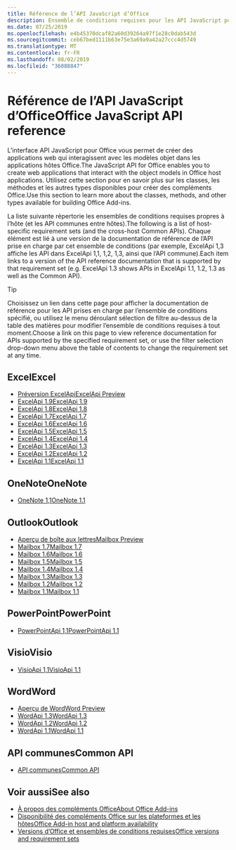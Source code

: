 ```yaml
---
title: Référence de l’API JavaScript d’Office
description: Ensemble de conditions requises pour les API JavaScript pour Office par hôte
ms.date: 07/25/2019
ms.openlocfilehash: e4b45370dcaf82a60d39264a97f1e28c0dab543d
ms.sourcegitcommit: ceb67bed1111b63e75e3a69a9a42a27ccc4d5749
ms.translationtype: MT
ms.contentlocale: fr-FR
ms.lasthandoff: 08/02/2019
ms.locfileid: "36088847"
---
```

# <a name="office-javascript-api-reference"></a><span data-ttu-id="7b7b9-103">Référence de l’API JavaScript d’Office</span><span class="sxs-lookup"><span data-stu-id="7b7b9-103">Office JavaScript API reference</span></span>

<span data-ttu-id="7b7b9-104">L’interface API JavaScript pour Office vous permet de créer des applications web qui interagissent avec les modèles objet dans les applications hôtes Office.</span><span class="sxs-lookup"><span data-stu-id="7b7b9-104">The JavaScript API for Office enables you to create web applications that interact with the object models in Office host applications.</span></span> <span data-ttu-id="7b7b9-105">Utilisez cette section pour en savoir plus sur les classes, les méthodes et les autres types disponibles pour créer des compléments Office.</span><span class="sxs-lookup"><span data-stu-id="7b7b9-105">Use this section to learn more about the classes, methods, and other types available for building Office Add-ins.</span></span>

<span data-ttu-id="7b7b9-106">La liste suivante répertorie les ensembles de conditions requises propres à l’hôte (et les API communes entre hôtes).</span><span class="sxs-lookup"><span data-stu-id="7b7b9-106">The following is a list of host-specific requirement sets (and the cross-host Common APIs).</span></span> <span data-ttu-id="7b7b9-107">Chaque élément est lié à une version de la documentation de référence de l’API prise en charge par cet ensemble de conditions (par exemple, ExcelApi 1,3 affiche les API dans ExcelApi 1,1, 1,2, 1,3, ainsi que l’API commune).</span><span class="sxs-lookup"><span data-stu-id="7b7b9-107">Each item links to a version of the API reference documentation that is supported by that requirement set (e.g. ExcelApi 1.3 shows APIs in ExcelApi 1.1, 1.2, 1.3 as well as the Common API).</span></span>

> [!TIP]
> <span data-ttu-id="7b7b9-108">Choisissez un lien dans cette page pour afficher la documentation de référence pour les API prises en charge par l’ensemble de conditions spécifié, ou utilisez le menu déroulant sélection de filtre au-dessus de la table des matières pour modifier l’ensemble de conditions requises à tout moment.</span><span class="sxs-lookup"><span data-stu-id="7b7b9-108">Choose a link on this page to view reference documentation for APIs supported by the specified requirement set, or use the filter selection drop-down menu above the table of contents to change the requirement set at any time.</span></span>

## <a name="excel"></a><span data-ttu-id="7b7b9-109">Excel</span><span class="sxs-lookup"><span data-stu-id="7b7b9-109">Excel</span></span>

- [<span data-ttu-id="7b7b9-110">Préversion ExcelApi</span><span class="sxs-lookup"><span data-stu-id="7b7b9-110">ExcelApi Preview</span></span>](/javascript/api/excel?view=excel-js-preview)
- [<span data-ttu-id="7b7b9-111">ExcelApi 1.9</span><span class="sxs-lookup"><span data-stu-id="7b7b9-111">ExcelApi 1.9</span></span>](/javascript/api/excel?view=excel-js-1.9)
- [<span data-ttu-id="7b7b9-112">ExcelApi 1.8</span><span class="sxs-lookup"><span data-stu-id="7b7b9-112">ExcelApi 1.8</span></span>](/javascript/api/excel?view=excel-js-1.8)
- [<span data-ttu-id="7b7b9-113">ExcelApi 1.7</span><span class="sxs-lookup"><span data-stu-id="7b7b9-113">ExcelApi 1.7</span></span>](/javascript/api/excel?view=excel-js-1.7)
- [<span data-ttu-id="7b7b9-114">ExcelApi 1.6</span><span class="sxs-lookup"><span data-stu-id="7b7b9-114">ExcelApi 1.6</span></span>](/javascript/api/excel?view=excel-js-1.6)
- [<span data-ttu-id="7b7b9-115">ExcelApi 1.5</span><span class="sxs-lookup"><span data-stu-id="7b7b9-115">ExcelApi 1.5</span></span>](/javascript/api/excel?view=excel-js-1.5)
- [<span data-ttu-id="7b7b9-116">ExcelApi 1.4</span><span class="sxs-lookup"><span data-stu-id="7b7b9-116">ExcelApi 1.4</span></span>](/javascript/api/excel?view=excel-js-1.4)
- [<span data-ttu-id="7b7b9-117">ExcelApi 1.3</span><span class="sxs-lookup"><span data-stu-id="7b7b9-117">ExcelApi 1.3</span></span>](/javascript/api/excel?view=excel-js-1.3)
- [<span data-ttu-id="7b7b9-118">ExcelApi 1.2</span><span class="sxs-lookup"><span data-stu-id="7b7b9-118">ExcelApi 1.2</span></span>](/javascript/api/excel?view=excel-js-1.2)
- [<span data-ttu-id="7b7b9-119">ExcelApi 1.1</span><span class="sxs-lookup"><span data-stu-id="7b7b9-119">ExcelApi 1.1</span></span>](/javascript/api/excel?view=excel-js-1.1)

## <a name="onenote"></a><span data-ttu-id="7b7b9-120">OneNote</span><span class="sxs-lookup"><span data-stu-id="7b7b9-120">OneNote</span></span>

- [<span data-ttu-id="7b7b9-121">OneNote 1,1</span><span class="sxs-lookup"><span data-stu-id="7b7b9-121">OneNote 1.1</span></span>](/javascript/api/onenote?view=onenote-js-1.1)

## <a name="outlook"></a><span data-ttu-id="7b7b9-122">Outlook</span><span class="sxs-lookup"><span data-stu-id="7b7b9-122">Outlook</span></span>

- [<span data-ttu-id="7b7b9-123">Aperçu de boîte aux lettres</span><span class="sxs-lookup"><span data-stu-id="7b7b9-123">Mailbox Preview</span></span>](/javascript/api/outlook?view=outlook-js-preview)
- [<span data-ttu-id="7b7b9-124">Mailbox 1.7</span><span class="sxs-lookup"><span data-stu-id="7b7b9-124">Mailbox 1.7</span></span>](/javascript/api/outlook?view=outlook-js-1.7)
- [<span data-ttu-id="7b7b9-125">Mailbox 1.6</span><span class="sxs-lookup"><span data-stu-id="7b7b9-125">Mailbox 1.6</span></span>](/javascript/api/outlook?view=outlook-js-1.6)
- [<span data-ttu-id="7b7b9-126">Mailbox 1.5</span><span class="sxs-lookup"><span data-stu-id="7b7b9-126">Mailbox 1.5</span></span>](/javascript/api/outlook?view=outlook-js-1.5)
- [<span data-ttu-id="7b7b9-127">Mailbox 1.4</span><span class="sxs-lookup"><span data-stu-id="7b7b9-127">Mailbox 1.4</span></span>](/javascript/api/outlook?view=outlook-js-1.4)
- [<span data-ttu-id="7b7b9-128">Mailbox 1.3</span><span class="sxs-lookup"><span data-stu-id="7b7b9-128">Mailbox 1.3</span></span>](/javascript/api/outlook?view=outlook-js-1.3)
- [<span data-ttu-id="7b7b9-129">Mailbox 1.2</span><span class="sxs-lookup"><span data-stu-id="7b7b9-129">Mailbox 1.2</span></span>](/javascript/api/outlook?view=outlook-js-1.2)
- [<span data-ttu-id="7b7b9-130">Mailbox 1.1</span><span class="sxs-lookup"><span data-stu-id="7b7b9-130">Mailbox 1.1</span></span>](/javascript/api/outlook?view=outlook-js-1.1)

## <a name="powerpoint"></a><span data-ttu-id="7b7b9-131">PowerPoint</span><span class="sxs-lookup"><span data-stu-id="7b7b9-131">PowerPoint</span></span>

- [<span data-ttu-id="7b7b9-132">PowerPointApi 1,1</span><span class="sxs-lookup"><span data-stu-id="7b7b9-132">PowerPointApi 1.1</span></span>](/javascript/api/powerpoint?view=powerpoint-js-1.1)

## <a name="visio"></a><span data-ttu-id="7b7b9-133">Visio</span><span class="sxs-lookup"><span data-stu-id="7b7b9-133">Visio</span></span>

- [<span data-ttu-id="7b7b9-134">VisioApi 1,1</span><span class="sxs-lookup"><span data-stu-id="7b7b9-134">VisioApi 1.1</span></span>](/javascript/api/visio?view=visio-js-1.1)

## <a name="word"></a><span data-ttu-id="7b7b9-135">Word</span><span class="sxs-lookup"><span data-stu-id="7b7b9-135">Word</span></span>

- [<span data-ttu-id="7b7b9-136">Aperçu de Word</span><span class="sxs-lookup"><span data-stu-id="7b7b9-136">Word Preview</span></span>](/javascript/api/word?view=word-js-preview)
- [<span data-ttu-id="7b7b9-137">WordApi 1.3</span><span class="sxs-lookup"><span data-stu-id="7b7b9-137">WordApi 1.3</span></span>](/javascript/api/word?view=word-js-1.3)
- [<span data-ttu-id="7b7b9-138">WordApi 1.2</span><span class="sxs-lookup"><span data-stu-id="7b7b9-138">WordApi 1.2</span></span>](/javascript/api/word?view=word-js-1.2)
- [<span data-ttu-id="7b7b9-139">WordApi 1.1</span><span class="sxs-lookup"><span data-stu-id="7b7b9-139">WordApi 1.1</span></span>](/javascript/api/word?view=word-js-1.1)

## <a name="common-api"></a><span data-ttu-id="7b7b9-140">API communes</span><span class="sxs-lookup"><span data-stu-id="7b7b9-140">Common API</span></span>

- [<span data-ttu-id="7b7b9-141">API communes</span><span class="sxs-lookup"><span data-stu-id="7b7b9-141">Common API</span></span>](/javascript/api/office?view=common-js)

## <a name="see-also"></a><span data-ttu-id="7b7b9-142">Voir aussi</span><span class="sxs-lookup"><span data-stu-id="7b7b9-142">See also</span></span>

- [<span data-ttu-id="7b7b9-143">À propos des compléments Office</span><span class="sxs-lookup"><span data-stu-id="7b7b9-143">About Office Add-ins</span></span>](/office/dev/add-ins/overview)
- [<span data-ttu-id="7b7b9-144">Disponibilité des compléments Office sur les plateformes et les hôtes</span><span class="sxs-lookup"><span data-stu-id="7b7b9-144">Office Add-in host and platform availability</span></span>](/office/dev/add-ins/overview/office-add-in-availability)
- [<span data-ttu-id="7b7b9-145">Versions d’Office et ensembles de conditions requises</span><span class="sxs-lookup"><span data-stu-id="7b7b9-145">Office versions and requirement sets</span></span>](/office/dev/add-ins/develop/office-versions-and-requirement-sets)
